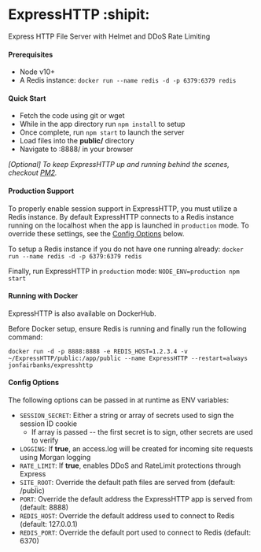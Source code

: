 # ExpressHTTP :shipit:

Express HTTP File Server with Helmet and DDoS Rate Limiting

#### Prerequisites

- Node v10+
- A Redis instance: `docker run --name redis -d -p 6379:6379 redis`

#### Quick Start

- Fetch the code using git or wget
- While in the app directory run `npm install` to setup
- Once complete, run `npm start` to launch the server
- Load files into the **public/** directory
- Navigate to <host>:8888/ in your browser

*[Optional] To keep ExpressHTTP up and running behind the scenes, checkout [PM2](http://pm2.keymetrics.io/ "PM2").*

#### Production Support

To properly enable session support in ExpressHTTP, you must utilize a Redis instance. By default ExpressHTTP connects to a Redis instance running on the localhost when the app is launched in `production` mode. To override these settings, see the [Config Options](#Config-Options) below.

To setup a Redis instance if you do not have one running already: `docker run --name redis -d -p 6379:6379 redis`

Finally, run ExpressHTTP in `production` mode: `NODE_ENV=production npm start`

#### Running with Docker

ExpressHTTP is also available on DockerHub.

Before Docker setup, ensure Redis is running and finally run the following command: 

`docker run -d -p 8888:8888 -e REDIS_HOST=1.2.3.4 -v ~/ExpressHTTP/public:/app/public --name ExpressHTTP --restart=always jonfairbanks/expresshttp`

#### Config Options

The following options can be passed in at runtime as ENV variables:
- `SESSION_SECRET`: Either a string or array of secrets used to sign the session ID cookie
    - If array is passed -- the first secret is to sign, other secrets are used to verify
- `LOGGING`: If **true**, an access.log will be created for incoming site requests using Morgan logging
- `RATE_LIMIT`: If **true**, enables DDoS and RateLimit protections through Express
- `SITE_ROOT`: Override the default path files are served from (default: /public)
- `PORT`: Override the default address the ExpressHTTP app is served from (default: 8888)
- `REDIS_HOST`: Override the default address used to connect to Redis (default: 127.0.0.1)
- `REDIS_PORT`: Override the default port used to connect to Redis (default: 6370)
